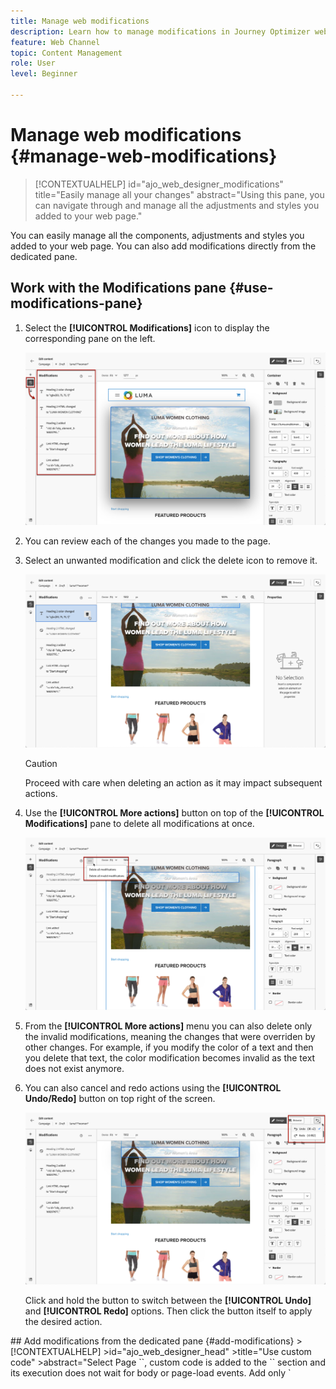 ```yaml
---
title: Manage web modifications
description: Learn how to manage modifications in Journey Optimizer web page content
feature: Web Channel
topic: Content Management
role: User
level: Beginner

---
```

# Manage web modifications {#manage-web-modifications}

>[!CONTEXTUALHELP]
>id="ajo_web_designer_modifications"
>title="Easily manage all your changes"
>abstract="Using this pane, you can navigate through and manage all the adjustments and styles you added to your web page."

You can easily manage all the components, adjustments and styles you added to your web page. You can also add modifications directly from the dedicated pane.

## Work with the Modifications pane {#use-modifications-pane}

1. Select the **[!UICONTROL Modifications]** icon to display the corresponding pane on the left.

    ![](assets/web-designer-modifications-pane.png)

1. You can review each of the changes you made to the page.

1. Select an unwanted modification and click the delete icon to remove it.

    ![](assets/web-designer-modifications-delete.png)

    >[!CAUTION]
    >
    >Proceed with care when deleting an action as it may impact subsequent actions.

1. Use the **[!UICONTROL More actions]** button on top of the **[!UICONTROL Modifications]** pane to delete all modifications at once.

    ![](assets/web-designer-delete-modifications.png)

1. From the **[!UICONTROL More actions]** menu you can also delete only the invalid modifications, meaning the changes that were overriden by other changes. For example, if you modify the color of a text and then you delete that text, the color modification becomes invalid as the text does not exist anymore.

1. You can also cancel and redo actions using the **[!UICONTROL Undo/Redo]** button on top right of the screen.

    ![](assets/web-designer-undo-redo.png)

    Click and hold the button to switch between the **[!UICONTROL Undo]** and **[!UICONTROL Redo]** options. Then click the button itself to apply the desired action.
<!-->
## Add modifications from the dedicated pane {#add-modifications}

>[!CONTEXTUALHELP]
>id="ajo_web_designer_head"
>title="Use custom code"
>abstract="Select Page `<head>`, custom code is added to the `<head>` section and its execution does not wait for body or page-load events. Add only `<script>` and `<style>` elements. Adding `<div>` tags and other elements might cause remaining `<head>` elements to pop into the `<body>`."

When editing a page using the web designer, you can now add new changes to your content directly from the **[!UICONTROL Modifications]** pane - without the need to select a component and edit it from the web designer interface.


1. Select the **[!UICONTROL Modifications]** icon to display the corresponding pane on the left.

Select Add a modification.

Select the modification type.

It can be either CSS selector or Page `<Head>`.


CSS :
In the CSS Element Selector box, specify the desired CSS element that you want to modify, select an action type ( Set Content or Set Attribute), then fill in the required information and the desired content.

Custom code :
Specify an optional name, select or deselect the Add Code in the `<HEAD>` Section check box, as desired, then add your custom code.

What is a head section?
The `<head>` element is a container for metadata (data about data) and is placed between the `<html>` tag and the `<body>` tag.

If you select Page `<HEAD>`, custom code is added to the `<head>` section and its execution does not wait for body or page-load events. Add only `<script>` and `<style>` elements. Adding `<div>` tags and other elements might cause remaining `<head>` elements to pop into the `<body>`. If you are using at.js, all offers will deliver asynchronously.

    If you select Page <Head>,  code is executed at the beginning of the page load.
     
    You can execute the JavaScript code in the <head> tag. Execution of code does not wait for the <body> tag to be present in the DOM.
    Selectors for subsequent visual actions depend on the HTML elements added in this tab.
    The Custom Code panel is commonly used to add JavaScript or CSS to the top of the page.


Click Advanced editing options. The Expression editor opens. 

You can leverage the [!DNL Journey Optimizer] Expression editor with all its personalization and authoring capabilities. [Learn more](../personalization/personalization-build-expressions.md)

Save your changes.

Click the More actions button to Edit, get Info or Delete your modification.
-->